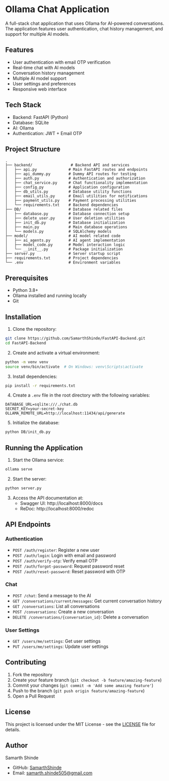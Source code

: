 # Ollama Chat Application

A full-stack chat application that uses Ollama for AI-powered conversations. The application features user authentication, chat history management, and support for multiple AI models.

## Features

- User authentication with email OTP verification
- Real-time chat with AI models
- Conversation history management
- Multiple AI model support
- User settings and preferences
- Responsive web interface

## Tech Stack

- Backend: FastAPI (Python)
- Database: SQLite
- AI: Ollama
- Authentication: JWT + Email OTP

## Project Structure

```
.
├── backend/                 # Backend API and services
│   ├── api.py              # Main FastAPI routes and endpoints
│   ├── api_dummy.py        # Dummy API routes for testing
│   ├── auth.py             # Authentication and authorization
│   ├── chat_service.py     # Chat functionality implementation
│   ├── config.py           # Application configuration
│   ├── db_utils.py         # Database utility functions
│   ├── email_utils.py      # Email utilities for notifications
│   ├── payment_utils.py    # Payment processing utilities
│   └── requirements.txt    # Backend dependencies
├── DB/                     # Database related files
│   ├── database.py         # Database connection setup
│   ├── delete_user.py      # User deletion utilities
│   ├── init_db.py          # Database initialization
│   ├── main.py             # Main database operations
│   └── models.py           # SQLAlchemy models
├── model/                  # AI model related code
│   ├── ai_agents.py        # AI agent implementation
│   ├── model_code.py       # Model interaction logic
│   └── __init__.py         # Package initialization
├── server.py               # Server startup script
├── requirements.txt        # Project dependencies
└── .env                    # Environment variables
```

## Prerequisites

- Python 3.8+
- Ollama installed and running locally
- Git

## Installation

1. Clone the repository:
```bash
git clone https://github.com/SamarthShinde/FastAPI-Backend.git
cd FastAPI-Backend
```

2. Create and activate a virtual environment:
```bash
python -m venv venv
source venv/bin/activate  # On Windows: venv\Scripts\activate
```

3. Install dependencies:
```bash
pip install -r requirements.txt
```

4. Create a `.env` file in the root directory with the following variables:
```
DATABASE_URL=sqlite:///./chat.db
SECRET_KEY=your-secret-key
OLLAMA_REMOTE_URL=http://localhost:11434/api/generate
```

5. Initialize the database:
```bash
python DB/init_db.py
```

## Running the Application

1. Start the Ollama service:
```bash
ollama serve
```

2. Start the server:
```bash
python server.py
```

3. Access the API documentation at:
   - Swagger UI: http://localhost:8000/docs
   - ReDoc: http://localhost:8000/redoc

## API Endpoints

### Authentication
- `POST /auth/register`: Register a new user
- `POST /auth/login`: Login with email and password
- `POST /auth/verify-otp`: Verify email OTP
- `POST /auth/forgot-password`: Request password reset
- `POST /auth/reset-password`: Reset password with OTP

### Chat
- `POST /chat`: Send a message to the AI
- `GET /conversations/current/messages`: Get current conversation history
- `GET /conversations`: List all conversations
- `POST /conversations`: Create a new conversation
- `DELETE /conversations/{conversation_id}`: Delete a conversation

### User Settings
- `GET /users/me/settings`: Get user settings
- `PUT /users/me/settings`: Update user settings

## Contributing

1. Fork the repository
2. Create your feature branch (`git checkout -b feature/amazing-feature`)
3. Commit your changes (`git commit -m 'Add some amazing feature'`)
4. Push to the branch (`git push origin feature/amazing-feature`)
5. Open a Pull Request

## License

This project is licensed under the MIT License - see the [LICENSE](LICENSE) file for details.

## Author

Samarth Shinde
- GitHub: [SamarthShinde](https://github.com/SamarthShinde)
- Email: samarth.shinde505@gmail.com